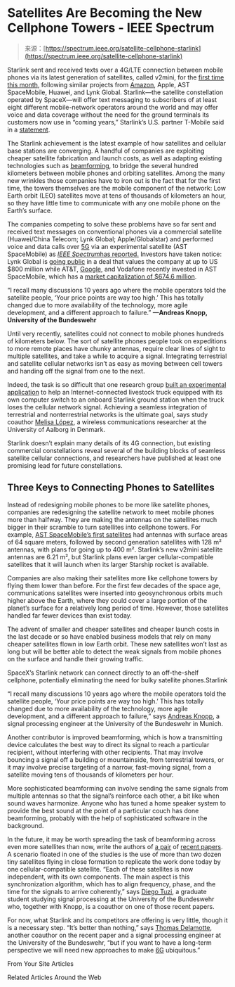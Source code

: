 <!--yml
category: 未分类
date: 2024-05-27 15:24:01
-->

# Satellites Are Becoming the New Cellphone Towers - IEEE Spectrum

> 来源：[https://spectrum.ieee.org/satellite-cellphone-starlink](https://spectrum.ieee.org/satellite-cellphone-starlink)

Starlink sent and received texts over a 4G/LTE connection between mobile phones via its latest generation of satellites, called v2mini, for the [first time this month](https://api.starlink.com/public-files/DIRECT_TO_CELL_FIRST_TEXT_UPDATE.pdf), following similar projects from [Amazon](https://spectrum.ieee.org/tag/amazon), Apple, AST SpaceMobile, Huawei, and Lynk Global. Starlink—the satellite constellation operated by SpaceX—will offer text messaging to subscribers of at least eight different mobile-network operators around the world and may offer voice and data coverage without the need for the ground terminals its customers now use in “coming years,” Starlink’s U.S. partner T-Mobile said in a [statement](https://www.t-mobile.com/news/un-carrier/first-spacex-satellites-launch-for-breakthrough-direct-to-cell-service-with-t-mobile).

The Starlink achievement is the latest example of how satellites and cellular base stations are converging. A handful of companies are exploiting cheaper satellite fabrication and launch costs, as well as adapting existing technologies such as [beamforming](https://spectrum.ieee.org/5g-bytes-beamforming-explained), to bridge the several hundred kilometers between mobile phones and orbiting satellites. Among the many new wrinkles those companies have to iron out is the fact that for the first time, the towers themselves are the mobile component of the network: Low Earth orbit (LEO) satellites move at tens of thousands of kilometers an hour, so they have little time to communicate with any one mobile phone on the Earth’s surface.

The companies competing to solve these problems have so far sent and received text messages on conventional phones via a commercial satellite (Huawei/China Telecom; Lynk Global; Apple/Globalstar) and performed voice and data calls over [5G](https://spectrum.ieee.org/tag/5g) via an experimental satellite (AST SpaceMobile) as *[IEEE Spectrum](https://spectrum.ieee.org/)*[has reported.](https://spectrum.ieee.org/5g-satellite-2665870437) Investors have taken notice: Lynk Global is [going public](https://lynk.world/news/lynk-signs-letter-of-intent-to-become-publicly-listed-leading-satellite-to-phone-company-through-a-business-combination-with-slam-corp/) in a deal that values the company at up to US $800 million while AT&T, [Google](https://spectrum.ieee.org/tag/google), and Vodafone recently invested in AST SpaceMobile, which has a [market capitalization of $674.6 million](https://www.google.com/finance/quote/ASTS:NASDAQ).

“I recall many discussions 10 years ago where the mobile operators told the satellite people, ‘Your price points are way too high.’ This has totally changed due to more availability of the technology, more agile development, and a different approach to failure.” **—Andreas Knopp, University of the Bundeswehr**

Until very recently, satellites could not connect to mobile phones hundreds of kilometers below. The sort of satellite phones people took on expeditions to more remote places have chunky antennas, require clear lines of sight to multiple satellites, and take a while to acquire a signal. Integrating terrestrial and satellite cellular networks isn’t as easy as moving between cell towers and handing off the signal from one to the next.

Indeed, the task is so difficult that one research group [built an experimental application](https://ieeexplore.ieee.org/document/10199206) to help an Internet-connected livestock truck equipped with its own computer switch to an onboard Starlink ground station when the truck loses the cellular network signal. Achieving a seamless integration of terrestrial and nonterrestrial networks is the ultimate goal, says study coauthor [Melisa López](https://vbn.aau.dk/en/persons/melisa-maria-lopez-lechuga), a wireless communications researcher at the University of Aalborg in Denmark.

Starlink doesn’t explain many details of its 4G connection, but existing commercial constellations reveal several of the building blocks of seamless satellite cellular connections, and researchers have published at least one promising lead for future constellations.

## Three Keys to Connecting Phones to Satellites

Instead of redesigning mobile phones to be more like satellite phones, companies are redesigning the satellite network to meet mobile phones more than halfway. They are making the antennas on the satellites much bigger in their scramble to turn satellites into cellphone towers. For example, [AST SpaceMobile’s first satellites](https://spectrum.ieee.org/satellite-cellphone) had antennas with surface areas of 64 square meters, followed by second generation satellites with 128 m² antennas, with plans for going up to 400 m². Starlink’s new v2mini satellite antennas are 6.21 m², but Starlink plans even larger cellular-compatible satellites that it will launch when its larger Starship rocket is available.

Companies are also making their satellites more like cellphone towers by flying them lower than before. For the first few decades of the space age, communications satellites were inserted into geosynchronous orbits much higher above the Earth, where they could cover a large portion of the planet’s surface for a relatively long period of time. However, those satellites handled far fewer devices than exist today.

The advent of smaller and cheaper satellites and cheaper launch costs in the last decade or so have enabled business models that rely on many cheaper satellites flown in low Earth orbit. These new satellites won’t last as long but will be better able to detect the weak signals from mobile phones on the surface and handle their growing traffic.

SpaceX’s Starlink network can connect directly to an off-the-shelf cellphone, potentially eliminating the need for bulky satellite phones.Starlink

“I recall many discussions 10 years ago where the mobile operators told the satellite people, ‘Your price points are way too high.’ This has totally changed due to more availability of the technology, more agile development, and a different approach to failure,” says [Andreas Knopp](https://www.unibw.de/satcom/chair/team/andreas-knopp), a signal processing engineer at the University of the Bundeswehr in Munich.

Another contributor is improved beamforming, which is how a transmitting device calculates the best way to direct its signal to reach a particular recipient, without interfering with other recipients. That may involve bouncing a signal off a building or mountainside, from terrestrial towers, or it may involve precise targeting of a narrow, fast-moving signal, from a satellite moving tens of thousands of kilometers per hour.

More sophisticated beamforming can involve sending the same signals from multiple antennas so that the signal’s reinforce each other, a bit like when sound waves harmonize. Anyone who has tuned a home speaker system to provide the best sound at the point of a particular couch has done beamforming, probably with the help of sophisticated software in the background.

In the future, it may be worth spreading the task of beamforming across even more satellites than now, write the authors of [a pair](https://ieeexplore.ieee.org/abstract/document/10355084) of [recent papers](https://ieeexplore.ieee.org/document/10286242). A scenario floated in one of the studies is the use of more than two dozen tiny satellites flying in close formation to replicate the work done today by one cellular-compatible satellite. “Each of these satellites is now independent, with its own components. The main aspect is this synchronization algorithm, which has to align frequency, phase, and the time for the signals to arrive coherently,” says [Diego Tuzi](https://www.unibw.de/satcom/chair/team/diego-tuzi), a graduate student studying signal processing at the University of the Bundeswehr who, together with Knopp, is a coauthor on one of those recent papers.

For now, what Starlink and its competitors are offering is very little, though it is a necessary step. “It’s better than nothing,” says [Thomas Delamotte](https://www.unibw.de/space-en/members/dr-thomas-delamotte), another coauthor on the recent paper and a signal processing engineer at the University of the Bundeswehr, “but if you want to have a long-term perspective we will need new approaches to make [6G](https://spectrum.ieee.org/tag/6g) ubiquitous.”

From Your Site Articles

Related Articles Around the Web